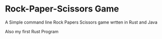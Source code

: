 # Rock-Paper-Scissors Game
A Simple command line Rock Papers Scissors game wrtten in Rust and Java     

Also my first Rust Program

